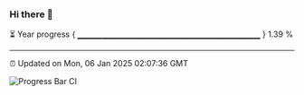 ### Hi there 👋

⏳ Year progress { ▁▁▁▁▁▁▁▁▁▁▁▁▁▁▁▁▁▁▁▁▁▁▁▁▁▁▁▁▁▁ } 1.39 %

---

⏰ Updated on Mon, 06 Jan 2025 02:07:36 GMT

![Progress Bar CI](https://github.com/IshwaranRudhara/GIT-ACTION/workflows/Progress%20Bar%20CI/badge.svg)
